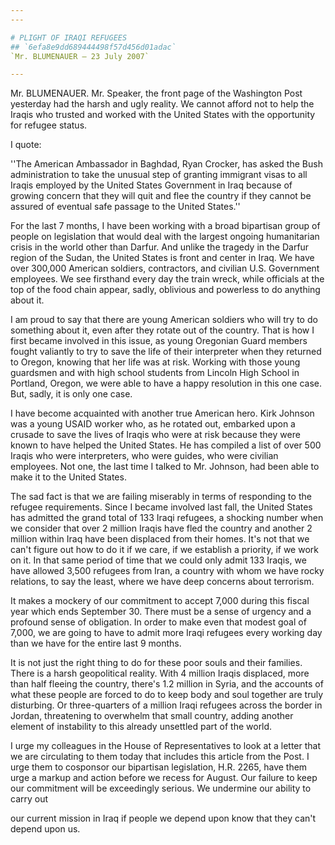 ```yaml
---
---

# PLIGHT OF IRAQI REFUGEES
## `6efa8e9dd689444498f57d456d01adac`
`Mr. BLUMENAUER — 23 July 2007`

---
```



Mr. BLUMENAUER. Mr. Speaker, the front page of the Washington Post 
yesterday had the harsh and ugly reality. We cannot afford not to help 
the Iraqis who trusted and worked with the United States with the 
opportunity for refugee status.

I quote:

''The American Ambassador in Baghdad, Ryan Crocker, has asked the 
Bush administration to take the unusual step of granting immigrant 
visas to all Iraqis employed by the United States Government in Iraq 
because of growing concern that they will quit and flee the country if 
they cannot be assured of eventual safe passage to the United States.''

For the last 7 months, I have been working with a broad bipartisan 
group of people on legislation that would deal with the largest ongoing 
humanitarian crisis in the world other than Darfur. And unlike the 
tragedy in the Darfur region of the Sudan, the United States is front 
and center in Iraq. We have over 300,000 American soldiers, 
contractors, and civilian U.S. Government employees. We see firsthand 
every day the train wreck, while officials at the top of the food chain 
appear, sadly, oblivious and powerless to do anything about it.

I am proud to say that there are young American soldiers who will try 
to do something about it, even after they rotate out of the country. 
That is how I first became involved in this issue, as young Oregonian 
Guard members fought valiantly to try to save the life of their 
interpreter when they returned to Oregon, knowing that her life was at 
risk. Working with those young guardsmen and with high school students 
from Lincoln High School in Portland, Oregon, we were able to have a 
happy resolution in this one case. But, sadly, it is only one case.

I have become acquainted with another true American hero. Kirk 
Johnson was a young USAID worker who, as he rotated out, embarked upon 
a crusade to save the lives of Iraqis who were at risk because they 
were known to have helped the United States. He has compiled a list of 
over 500 Iraqis who were interpreters, who were guides, who were 
civilian employees. Not one, the last time I talked to Mr. Johnson, had 
been able to make it to the United States.

The sad fact is that we are failing miserably in terms of responding 
to the refugee requirements. Since I became involved last fall, the 
United States has admitted the grand total of 133 Iraqi refugees, a 
shocking number when we consider that over 2 million Iraqis have fled 
the country and another 2 million within Iraq have been displaced from 
their homes. It's not that we can't figure out how to do it if we care, 
if we establish a priority, if we work on it. In that same period of 
time that we could only admit 133 Iraqis, we have allowed 3,500 
refugees from Iran, a country with whom we have rocky relations, to say 
the least, where we have deep concerns about terrorism.

It makes a mockery of our commitment to accept 7,000 during this 
fiscal year which ends September 30. There must be a sense of urgency 
and a profound sense of obligation. In order to make even that modest 
goal of 7,000, we are going to have to admit more Iraqi refugees every 
working day than we have for the entire last 9 months.

It is not just the right thing to do for these poor souls and their 
families. There is a harsh geopolitical reality. With 4 million Iraqis 
displaced, more than half fleeing the country, there's 1.2 million in 
Syria, and the accounts of what these people are forced to do to keep 
body and soul together are truly disturbing. Or three-quarters of a 
million Iraqi refugees across the border in Jordan, threatening to 
overwhelm that small country, adding another element of instability to 
this already unsettled part of the world.

I urge my colleagues in the House of Representatives to look at a 
letter that we are circulating to them today that includes this article 
from the Post. I urge them to cosponsor our bipartisan legislation, 
H.R. 2265, have them urge a markup and action before we recess for 
August. Our failure to keep our commitment will be exceedingly serious. 
We undermine our ability to carry out


our current mission in Iraq if people we depend upon know that they 
can't depend upon us.
